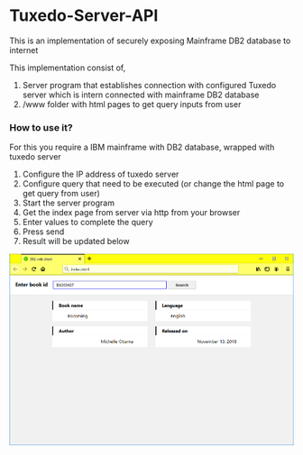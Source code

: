 # Tuxedo-Server-API
This is an implementation of securely exposing Mainframe DB2 database to internet

This implementation consist of,
1. Server program that establishes connection with configured Tuxedo server which is intern connected with mainframe DB2 database
2. /www folder with html pages to get query inputs from user

### How to use it?
For this you require a IBM mainframe with DB2 database, wrapped with tuxedo server
1. Configure the IP address of tuxedo server
2. Configure query that need to be executed (or change the html page to get query from user)
3. Start the server program
4. Get the index page from server via http from your browser
5. Enter values to complete the query
6. Press send
7. Result will be updated below

![](UserScreenShot.png)
